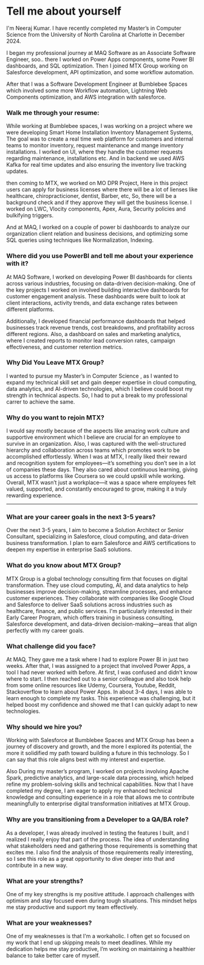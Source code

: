 # Tell me about yourself

I'm Neeraj Kumar. I have recently completed my Master’s in Computer Science from the University of North Carolina at Charlotte in December 2024. 

I began my professional journey at MAQ Software as an Associate Software Engineer, soo.. there I worked on Power Apps components, some Power BI dashboards, and SQL optimization. Then I joined MTX Group working on Salesforce development, API optimization, and some workflow automation.

After that I was a Software Development Engineer at Bumblebee Spaces which involved some more Workflow automation, Lightning Web Components optimization, and AWS integration with salesforce.

### Walk me through your resume:

While working at Bumblebee spaces, I was working on a project where we were developing Smart Home Installation Inventory Management Systems, The goal was to create a real time web platform for customers and internal teams to monitor inventory, request maintenance and mange inventory installations. I worked on UI, where they handle the customer requests regarding maintenance, installations etc. And in backend we used AWS Kafka for real time updates and also ensuring the inventory live tracking updates.

then coming to MTX, we worked on MO DPR Project, Here in this project users can apply for business licenses where there will be a lot of lienses like healthcare, chiropracticioner, dentist, Barber, etc, So, there will be a background check and if they approve they will get the business license. I worked on LWC, Vlocity components, Apex, Aura, Security policies and bulkifying triggers.

And at MAQ, I worked on a couple of power bi dashboards to analyze our organization client relation and business decisions, and optimizing some SQL queries using techniques like Normalization, Indexing.


### Where did you use PowerBI and tell me about your experience with it?

At MAQ Software, I worked on developing Power BI dashboards for clients across various industries, focusing on data-driven decision-making. One of the key projects I worked on involved building interactive dashboards for customer engagement analysis. These dashboards were built to look at client interactions, activity trends, and data exchange rates between different platforms.

Additionally, I developed financial performance dashboards that helped businesses track revenue trends, cost breakdowns, and profitability across different regions. Also, a dashboard on sales and marketing analytics, where I created reports to monitor lead conversion rates, campaign effectiveness, and customer retention metrics.

### Why Did You Leave MTX Group?

I wanted to pursue my Master’s in Computer Science , as I wanted to expand my technical skill set and gain deeper expertise in cloud computing, data analytics, and AI-driven technologies, which I believe could boost my strength in technical aspects. So, I had to put a break to my professional carrer to achieve the same.

### Why do you want to rejoin MTX?

I would say mostly because of the aspects like amazing work culture and supportive environment which I believe are crucial for an employee to survive in an organization. Also, I was captured with the well-structured hierarchy and collaboration across teams which promotes work to be accomplished effortlessly. When I was at MTX, I really liked their reward and recognition system for employees—it’s something you don’t see in a lot of companies these days. They also cared about continuous learning, giving us access to platforms like Coursera so we could upskill while working.
Overall, MTX wasn’t just a workplace—it was a space where employees felt valued, supported, and constantly encouraged to grow, making it a truly rewarding experience.

------------------------------------------------------------------------
### What are your career goals in the next 3-5 years?

Over the next 3-5 years, I aim to become a Solution Architect or Senior Consultant, specializing in Salesforce, cloud computing, and data-driven business transformation. I plan to earn Salesforce and AWS certifications to deepen my expertise in enterprise SaaS solutions.

### What do you know about MTX Group?

MTX Group is a global technology consulting firm that focuses on digital transformation. They use cloud computing, AI, and data analytics to help businesses improve decision-making, streamline processes, and enhance customer experiences. They collaborate with companies like Google Cloud and Salesforce to deliver SaaS solutions across industries such as healthcare, finance, and public services. I'm particularly interested in their Early Career Program, which offers training in business consulting, Salesforce development, and data-driven decision-making—areas that align perfectly with my career goals.


### What challenge did you face?

At MAQ, They gave me a task where I had to explore Power BI in just two weeks. After that, I was assigned to a project that involved Power Apps, a tool I had never worked with before. At first, I was confused and didn’t know where to start. I then reached out to a senior colleague and also took help from some online resources like Udemy, Coursera, Youtube, Reddit, Stackoverflow to learn about Power Apps. In about 3-4 days, I was able to learn enough to complete my tasks. This experience was challenging, but it helped boost my confidence and showed me that I can quickly adapt to new technologies.


### Why should we hire you?

Working with Salesforce at Bumblebee Spaces and MTX Group has been a journey of discovery and growth, and the more I explored its potential, the more it solidified my path toward building a future in this technology. So I can say that this role aligns best with my interest and expertise.

Also During my master’s program, I worked on projects involving Apache Spark, predictive analytics, and large-scale data processing, which helped refine my problem-solving skills and technical capabilities. Now that I have completed my degree, I am eager to apply my enhanced technical knowledge and consulting experience in a role that allows me to contribute meaningfully to enterprise digital transformation initiatives at MTX Group.


### Why are you transitioning from a Developer to a QA/BA role?

As a developer, I was already involved in testing the features I built, and I realized I really enjoy that part of the process. The idea of understanding what stakeholders need and gathering those requirements is something that excites me. I also find the analysis of those requirements really interesting, so I see this role as a great opportunity to dive deeper into that and contribute in a new way.


### What are your strengths?

One of my key strengths is my positive attitude. I approach challenges with optimism and stay focused even during tough situations. This mindset helps me stay productive and support my team effectively.


### What are your weaknesses?

One of my weaknesses is that I'm a workaholic. I often get so focused on my work that I end up skipping meals to meet deadlines. While my dedication helps me stay productive, I’m working on maintaining a healthier balance to take better care of myself.


